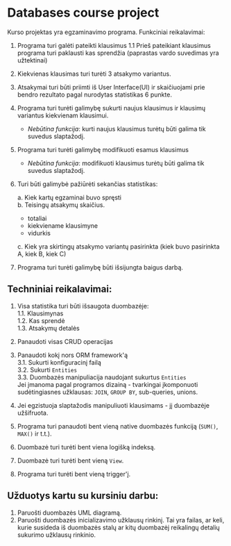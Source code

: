 # Databases course project

Kurso projektas yra egzaminavimo programa.
Funkciniai reikalavimai:
1. Programa turi galėti pateikti klausimus
    1.1 Prieš pateikiant klausimus programa turi paklausti kas sprendžia (paprastas vardo suvedimas yra užtektinai)
2. Kiekvienas klausimas turi turėti 3 atsakymo variantus.
3. Atsakymai turi būti priimti iš User Interface(UI) ir skaičiuojami prie bendro rezultato pagal nurodytas statistikas 6 punkte.
4. Programa turi turėti galimybę sukurti naujus klausimus ir klausimų variantus kiekvienam klausimui.
    * *Nebūtina funkcija*: kurti naujus klausimus turėtų būti galima tik suvedus slaptažodį.
5. Programa turi turėti galimybę modifikuoti esamus klausimus
    * *Nebūtina funkcija*: modifikuoti klausimus turėtų būti galima tik suvedus slaptažodį.

6. Turi būti galimybė pažiūrėti sekančias statistikas:
    
    a. Kiek kartų egzaminai buvo spręsti    
    b. Teisingų atsakymų skaičius.
      * totaliai
      * kiekviename klausimyne
      * vidurkis

    c. Kiek yra skirtingų atsakymo variantų pasirinkta (kiek buvo pasirinkta A, kiek B, kiek C)
    
      
7. Programa turi turėti galimybę būti išsijungta baigus darbą.

## Techniniai reikalavimai:
  1. Visa statistika turi būti išsaugota duombazėje:<br>
    1.1. Klausimynas<br>
    1.2. Kas sprendė<br>
    1.3. Atsakymų detalės
    
  2. Panaudoti visas CRUD operacijas
  3. Panaudoti kokį nors ORM framework'ą <br>
    3.1. Sukurti konfiguracinį failą<br>
    3.2. Sukurti `Entities`<br>
    3.3. Duombazės manipuliacija naudojant sukurtus `Entities`<br>
    Jei įmanoma pagal programos dizainą - tvarkingai įkomponuoti sudėtingiasnes užklausas: `JOIN`, `GROUP BY`, sub-queries, unions. 
  4. Jei egzistuoja slaptažodis manipuliuoti klausimams - jį duombazėje užšifruota.
  5. Programa turi panaudoti bent vieną native duombazės funkciją (`SUM()`, `MAX()` ir t.t.).
  6. Duombazė turi turėti bent viena logišką indeksą.
  7. Duombazė turi turėti bent vieną `View`.
  8. Programa turi turėti bent vieną trigger'į.
  
## Užduotys kartu su kursiniu darbu: 
  1. Paruošti duombazės UML diagramą.
  2. Paruošti duombazės inicializavimo užklausų rinkinį. Tai yra failas, ar keli, kurie susideda iš duombazės stalų ar kitų
   duombazėj reikalingų detalių sukurimo užklausų rinkinio.
  
  
